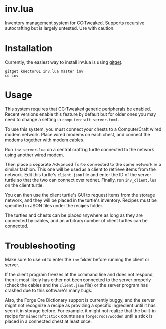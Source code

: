 # inv.lua

Inventory management system for CC:Tweaked. Supports recursive autocrafting but is largely untested. Use with caution. 

# Installation

Currently, the easiest way to install inv.lua is using [gitget](http://www.computercraft.info/forums2/index.php?/topic/17387-gitget-version-2-release/).
```
gitget knector01 inv.lua master inv
cd inv
```

# Usage

This system requires that CC:Tweaked generic peripherals be enabled. Recent versions enable this feature by default but for older ones you may need to change a setting in `computercraft_server.toml`.

To use this system, you must connect your chests to a ComputerCraft wired modem network. Place wired modems on each chest, and connect the modems together with modem cables.

Run `inv_server.lua` on a central crafting turtle connected to the network using another wired modem.

Then place a separate Advanced Turtle connected to the same network in a similar fashion. This one will be used as a client to retrieve items from the network. Edit this turtle's `client.json` file and enter the ID of the server turtle so that the two can connect over rednet. Finally, run `inv_client.lua` on the client turtle.

You can then use the client turtle's GUI to request items from the storage network, and they will be placed in the turtle's inventory. Recipes must be specified in JSON files under the recipes folder.

The turtles and chests can be placed anywhere as long as they are connected by cables, and an arbitrary number of client turtles can be connected.

# Troubleshooting

Make sure to use `cd` to enter the `inv` folder before running the client or server.

If the client program freezes at the command line and does not respond, then it most likely has either not been connected to the server properly (check the cables and the `client.json` file) or the server program has crashed due to this software's many bugs.

Also, the Forge Ore Dictionary support is currently buggy, and the server might not recognize a recipe as providing a specific ingredient until it has seen it in storage before. For example, it might not realize that the built-in recipe for `minecraft:stick` counts as a `forge:rods/wooden` until a stick is placed in a connected chest at least once.